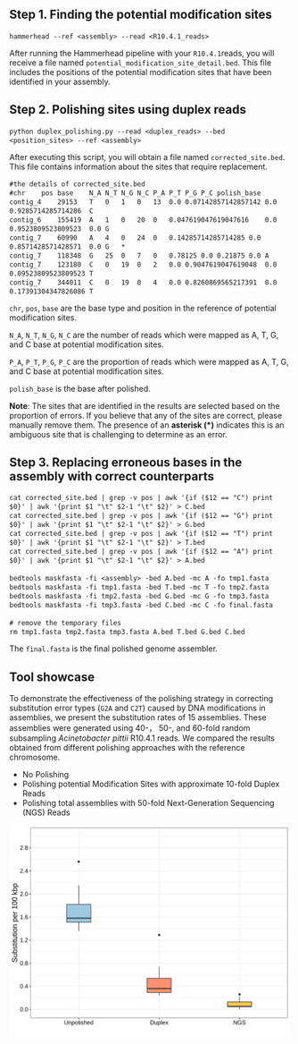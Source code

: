 ## Step 1. Finding the potential modification sites

```shell
hammerhead --ref <assembly> --read <R10.4.1_reads>
```
After running the Hammerhead pipeline with your ` R10.4.1 `reads, you will receive a file named `potential_modification_site_detail.bed`. This file includes the positions of the potential modification sites that have been identified in your assembly.



## Step 2. Polishing sites using duplex reads

```shell
python duplex_polishing.py --read <duplex_reads> --bed <position_sites> --ref <assembly>
```

After executing this script, you will obtain a file named `corrected_site.bed`. This file contains information about the sites that require replacement.

```shell
#the details of corrected_site.bed
#chr	pos	base	N_A	N_T	N_G	N_C	P_A	P_T	P_G	P_C	polish_base
contig_4	29153	T	0	1	0	13	0.0	0.07142857142857142	0.0	0.9285714285714286	C
contig_6	155419	A	1	0	20	0	0.047619047619047616	0.0	0.9523809523809523	0.0	G
contig_7	60990	A	4	0	24	0	0.14285714285714285	0.0	0.8571428571428571	0.0	G	*
contig_7	118348	G	25	0	7	0	0.78125	0.0	0.21875	0.0	A
contig_7	123180	C	0	19	0	2	0.0	0.9047619047619048	0.0	0.09523809523809523	T
contig_7	344011	C	0	19	0	4	0.0	0.8260869565217391	0.0	0.17391304347826086	T
```

`chr`, `pos`, `base`  are the base type and position in the reference of potential modification sites.

`N_A`, `N_T`, `N_G`, `N_C` are the number of reads which were mapped as A, T, G, and C base at potential modification sites.

`P_A`, `P_T`, `P_G`, `P_C` are the proportion of reads which were mapped as A, T, G, and C base at potential modification sites.

`polish_base`  is the base after polished. 

**Note**: The sites that are identified in the results are selected based on the proportion of errors. If you believe that any of the sites are correct, please manually remove them. The presence of an **asterisk (*)** indicates this is an ambiguous site that is challenging to determine as an error.



## Step 3. Replacing  erroneous bases in the assembly with correct counterparts

```shell
cat corrected_site.bed | grep -v pos | awk '{if ($12 == "C") print $0}' | awk '{print $1 "\t" $2-1 "\t" $2}' > C.bed
cat corrected_site.bed | grep -v pos | awk '{if ($12 == "G") print $0}' | awk '{print $1 "\t" $2-1 "\t" $2}' > G.bed
cat corrected_site.bed | grep -v pos | awk '{if ($12 == "T") print $0}' | awk '{print $1 "\t" $2-1 "\t" $2}' > T.bed
cat corrected_site.bed | grep -v pos | awk '{if ($12 == "A") print $0}' | awk '{print $1 "\t" $2-1 "\t" $2}' > A.bed

bedtools maskfasta -fi <assembly> -bed A.bed -mc A -fo tmp1.fasta
bedtools maskfasta -fi tmp1.fasta -bed T.bed -mc T -fo tmp2.fasta
bedtools maskfasta -fi tmp2.fasta -bed G.bed -mc G -fo tmp3.fasta
bedtools maskfasta -fi tmp3.fasta -bed C.bed -mc C -fo final.fasta

# remove the temporary files
rm tmp1.fasta tmp2.fasta tmp3.fasta A.bed T.bed G.bed C.bed
```

The `final.fasta`  is the final polished genome assembler.



## Tool showcase

To demonstrate the effectiveness of the polishing strategy in correcting substitution error types (`G2A` and `C2T`) caused by DNA modifications in assemblies, we present the substitution rates of 15 assemblies. These assemblies were generated using 40-， 50-, and 60-fold random subsampling *Acinetobacter pittii* R10.4.1 reads. We compared the results obtained from different polishing approaches with the reference chromosome.

- No Polishing
- Polishing potential Modification Sites with approximate 10-fold Duplex Reads
- Polishing total assemblies with 50-fold Next-Generation Sequencing (NGS) Reads



![alt text](../figure_demo/Demo_4.png)

